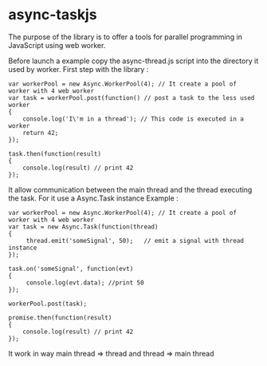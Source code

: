 async-taskjs
============

The purpose of the library is to offer a tools for parallel programming in JavaScript using web worker.

Before launch a example copy the async-thread.js script into the directory it used by worker.
First step with the library : 


    var workerPool = new Async.WorkerPool(4); // It create a pool of worker with 4 web worker 
    var task = workerPool.post(function() // post a task to the less used worker
    {
        console.log('I\'m in a thread'); // This code is executed in a worker
        return 42;
    });

    task.then(function(result)
    {
        console.log(result) // print 42
    });

It allow communication between the main thread and the thread executing the task. For it use a Async.Task instance
Example : 

    var workerPool = new Async.WorkerPool(4); // It create a pool of worker with 4 web worker 
    var task = new Async.Task(function(thread)
    {
         thread.emit('someSignal', 50);   // emit a signal with thread instance
    });

    task.on('someSignal', function(evt)
    {
         console.log(evt.data); //print 50
    });

    workerPool.post(task);

    promise.then(function(result)
    {
        console.log(result) // print 42
    });

It work in way main thread => thread and thread => main thread

